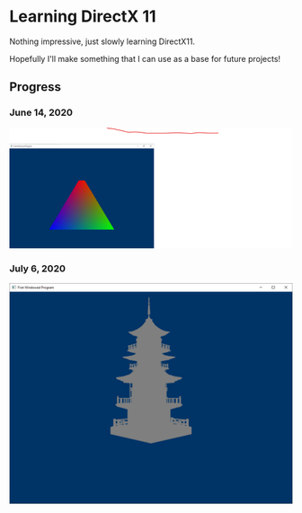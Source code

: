 # Learning DirectX 11

Nothing impressive, just slowly learning DirectX11.

Hopefully I'll make something that I can use as a base for future projects!

## Progress

### June 14, 2020
![June 14 2020](/images/14-06-2020.png)

### July 6, 2020
![June 14 2020](/images/06-07-2020.png)